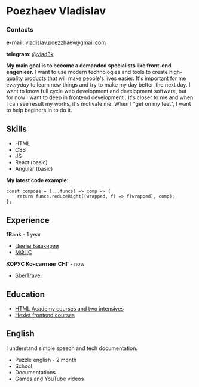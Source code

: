 # Poezhaev Vladislav

###  Contacts

**e-mail**: [vladislav.poezzhaev@gmail.com](vladislav.poezzhaev@gmail.com)

**telegram**: [@vlad3k](https://t.me/vlad3k)

**My main goal is to become a demanded specialists like front-end engenieer.** 
I want to use modern technologies and tools to create high-quality products that will make people's lives easier.
It's important for me _everyday_ to learn new things and try to make my day better_the next day.
I want to know full cycle web development and development software, but for now I want to deep in frontend development . It's closer to me and when I can see result my works, it's motivate me. When I "get on my feet", I want to help beginers in to do it.

## Skills
* HTML
* CSS
* JS
* React (basic)
* Angular (basic)

**My latest code example:**
```
const compose = (...funcs) => comp => {
	return funcs.reduceRight((wrapped, f) => f(wrapped), comp);
};
```

## Experience
 **1Rank** - 1 year
* [Цветы Башкирии](http://цветыбашкирии.рф/)
* [МФЦС](http://mfcs-ufa.ru/)

**КОРУС Консалтинг СНГ** - now
* [SberTravel](https://travel.esphere.ru/)

## Education
* [HTML Academy courses and two intensives](https://htmlacademy.ru/profile/vlad3k)
* [Hexlet frontend courses](https://ru.hexlet.io/u/vlad3k)

## English

I understand simple speech and tech documentation.

* Puzzle english - 2 month
* School
* Documentations
* Games and YouTube videos
